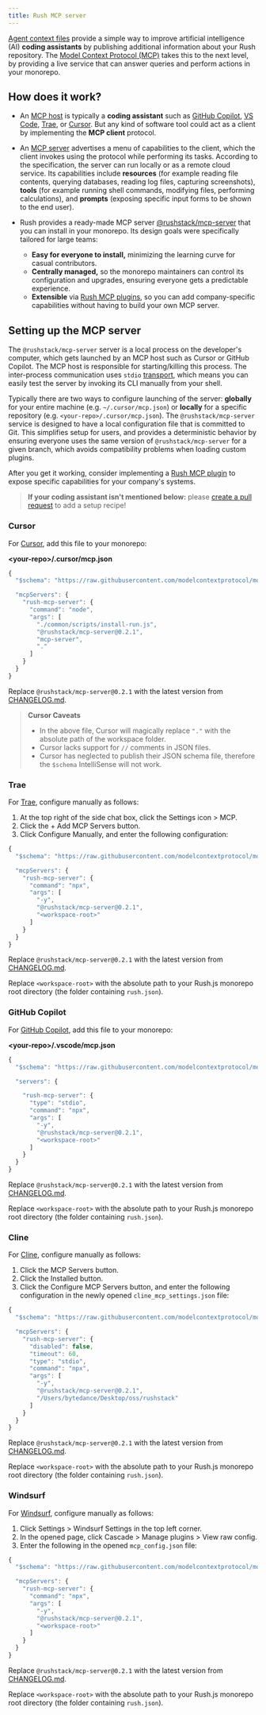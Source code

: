 ```yaml
---
title: Rush MCP server
---
```


[Agent context files](./context_files.md) provide a simple way to improve artificial intelligence (AI) **coding assistants** by publishing additional information about your Rush repository. The [Model Context Protocol (MCP)](https://modelcontextprotocol.io/) takes this to the next level, by providing a live service that can answer queries and perform actions in your monorepo.

## How does it work?

- An [MCP host](https://modelcontextprotocol.io/clients) is typically a **coding assistant** such as [GitHub Copilot](https://docs.github.com/en/copilot/customizing-copilot/extending-copilot-chat-with-mcp), [VS Code](https://code.visualstudio.com/docs/copilot/chat/mcp-servers), [Trae](https://docs.trae.ai/ide/model-context-protocol), or [Cursor](https://docs.cursor.com/context/model-context-protocol). But any kind of software tool could act as a client by implementing the **MCP client** protocol.

- An [MCP server](https://modelcontextprotocol.io/docs/concepts/architecture) advertises a menu of capabilities to the client, which the client invokes using the protocol while performing its tasks. According to the specification, the server can run locally or as a remote cloud service. Its capabilities include **resources** (for example reading file contents, querying databases, reading log files, capturing screenshots), **tools** (for example running shell commands, modifying files, performing calculations), and **prompts** (exposing specific input forms to be shown to the end user).

- Rush provides a ready-made MCP server [@rushstack/mcp-server](https://www.npmjs.com/package/@rushstack/mcp-server) that you can install in your monorepo. Its design goals were specifically tailored for large teams:
  - **Easy for everyone to install,** minimizing the learning curve for casual contributors.
  - **Centrally managed,** so the monorepo maintainers can control its configuration and upgrades, ensuring everyone gets a predictable experience.
  - **Extensible** via [Rush MCP plugins](./rush_mcp_plugins.md), so you can add company-specific capabilities without having to build your own MCP server.

## Setting up the MCP server

The `@rushstack/mcp-server` server is a local process on the developer's computer, which gets launched by an MCP host such as Cursor or GitHub Copilot. The MCP host is responsible for starting/killing this process. The inter-process communication uses `stdio` [transport](https://modelcontextprotocol.io/docs/concepts/transports), which means you can easily test the server by invoking its CLI manually from your shell.

Typically there are two ways to configure launching of the server: **globally** for your entire machine (e.g. `~/.cursor/mcp.json`) or **locally** for a specific repository (e.g. `<your-repo>/.cursor/mcp.json`). The `@rushstack/mcp-server` service is designed to have a local configuration file that is committed to Git. This simplifies setup for users, and provides a deterministic behavior by ensuring everyone uses the same version of `@rushstack/mcp-server` for a given branch, which avoids compatibility problems when loading custom plugins.

After you get it working, consider implementing a [Rush MCP plugin](./rush_mcp_plugins.md) to expose specific capabilities for your company's systems.

> **If your coding assistant isn't mentioned below:** please [create a pull request](https://github.com/microsoft/rushstack-websites/tree/main/websites/rushjs.io/docs/pages/ai/rush_mcp.md) to add a setup recipe!

### Cursor

For [Cursor](https://docs.cursor.com/context/model-context-protocol), add this file to your monorepo:

**&lt;your-repo&gt;/.cursor/mcp.json**

```js
{
  "$schema": "https://raw.githubusercontent.com/modelcontextprotocol/modelcontextprotocol/refs/heads/main/schema/2025-03-26/schema.json",

  "mcpServers": {
    "rush-mcp-server": {
      "command": "node",
      "args": [
        "./common/scripts/install-run.js",
        "@rushstack/mcp-server@0.2.1",
        "mcp-server",
        "."
      ]
    }
  }
}
```

Replace `@rushstack/mcp-server@0.2.1` with the latest version from [CHANGELOG.md](https://github.com/microsoft/rushstack/blob/main/apps/rush-mcp-server/CHANGELOG.md).

> **Cursor Caveats**
>
> - In the above file, Cursor will magically replace `"."` with the absolute path of the workspace folder.
> - Cursor lacks support for `//` comments in JSON files.
> - Cursor has neglected to publish their JSON schema file, therefore the `$schema` IntelliSense will not work.

### Trae

For [Trae](https://docs.trae.ai/ide/model-context-protocol?_lang=en#c5b33bab), configure manually as follows:

1. At the top right of the side chat box, click the Settings icon > MCP.
2. Click the + Add MCP Servers button.
3. Click Configure Manually, and enter the following configuration:

```js
{
  "$schema": "https://raw.githubusercontent.com/modelcontextprotocol/modelcontextprotocol/refs/heads/main/schema/2025-03-26/schema.json",

  "mcpServers": {
    "rush-mcp-server": {
      "command": "npx",
      "args": [
        "-y",
        "@rushstack/mcp-server@0.2.1",
        "<workspace-root>"
      ]
    }
  }
}
```

Replace `@rushstack/mcp-server@0.2.1` with the latest version from [CHANGELOG.md](https://github.com/microsoft/rushstack/blob/main/apps/rush-mcp-server/CHANGELOG.md).

Replace `<workspace-root>` with the absolute path to your Rush.js monorepo root directory (the folder containing `rush.json`).

### GitHub Copilot

For [GitHub Copilot](https://code.visualstudio.com/docs/copilot/chat/mcp-servers), add this file to your monorepo:

**&lt;your-repo&gt;/.vscode/mcp.json**

```js
{
  "$schema": "https://raw.githubusercontent.com/modelcontextprotocol/modelcontextprotocol/refs/heads/main/schema/2025-03-26/schema.json",

  "servers": {

    "rush-mcp-server": {
      "type": "stdio",
      "command": "npx",
      "args": [
        "-y",
        "@rushstack/mcp-server@0.2.1",
        "<workspace-root>"
      ]
    }
  }
}
```

Replace `@rushstack/mcp-server@0.2.1` with the latest version from [CHANGELOG.md](https://github.com/microsoft/rushstack/blob/main/apps/rush-mcp-server/CHANGELOG.md).

Replace `<workspace-root>` with the absolute path to your Rush.js monorepo root directory (the folder containing `rush.json`).


### Cline

For [Cline](https://docs.cline.bot/mcp/mcp-overview#getting-started), configure manually as follows:

1. Click the MCP Servers button.
2. Click the Installed button.
3. Click the Configure MCP Servers button, and enter the following configuration in the newly opened `cline_mcp_settings.json` file:

```js
{
  "$schema": "https://raw.githubusercontent.com/modelcontextprotocol/modelcontextprotocol/refs/heads/main/schema/2025-03-26/schema.json",

  "mcpServers": {
    "rush-mcp-server": {
      "disabled": false,
      "timeout": 60,
      "type": "stdio",
      "command": "npx",
      "args": [
        "-y",
        "@rushstack/mcp-server@0.2.1",
        "/Users/bytedance/Desktop/oss/rushstack"
      ]
    }
  }
}
```

Replace `@rushstack/mcp-server@0.2.1` with the latest version from [CHANGELOG.md](https://github.com/microsoft/rushstack/blob/main/apps/rush-mcp-server/CHANGELOG.md).

Replace `<workspace-root>` with the absolute path to your Rush.js monorepo root directory (the folder containing `rush.json`).

### Windsurf

For [Windsurf](https://docs.windsurf.com/windsurf/cascade/mcp), configure manually as follows:

1. Click Settings > Windsurf Settings in the top left corner.
2. In the opened page, click Cascade > Manage plugins > View raw config.
3. Enter the following in the opened `mcp_config.json` file:

```js
{
  "$schema": "https://raw.githubusercontent.com/modelcontextprotocol/modelcontextprotocol/refs/heads/main/schema/2025-03-26/schema.json",

  "mcpServers": {
    "rush-mcp-server": {
      "command": "npx",
      "args": [
        "-y",
        "@rushstack/mcp-server@0.2.1",
        "<workspace-root>"
      ]
    }
  }
}
```

Replace `@rushstack/mcp-server@0.2.1` with the latest version from [CHANGELOG.md](https://github.com/microsoft/rushstack/blob/main/apps/rush-mcp-server/CHANGELOG.md).

Replace `<workspace-root>` with the absolute path to your Rush.js monorepo root directory (the folder containing `rush.json`).
